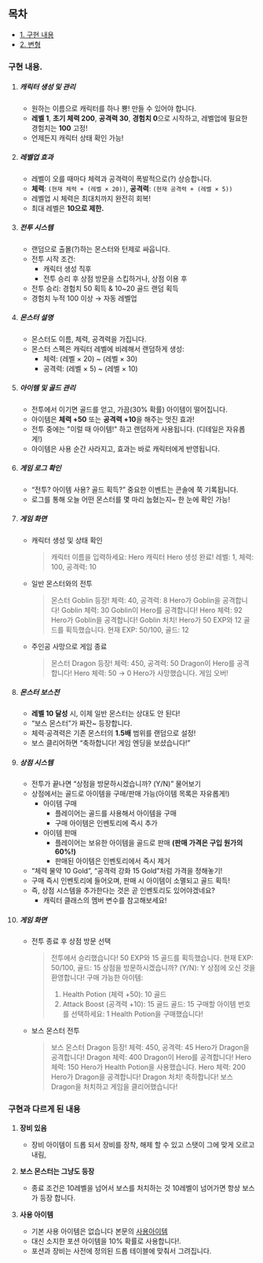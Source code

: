 ## 목차

- [1. 구현 내용](#구현-내용)
- [2. 변형](#구현과-다르게-된-내용)

### 구현 내용.

1. ##### **캐릭터 생성 및 관리**
   - 원하는 이름으로 캐릭터를 하나 뿅! 만들 수 있어야 합니다.
   - **레벨 1**, **초기 체력 200**, **공격력 30**, **경험치 0**으로 시작하고, 레벨업에 필요한 경험치는 **100** 고정!
   - 언제든지 캐릭터 상태 확인 가능!
2. ##### **레벨업 효과**
   - 레벨이 오를 때마다 체력과 공격력이 폭발적으로(?) 상승합니다.
   - **체력**: `(현재 체력 + (레벨 × 20))`, **공격력**: `(현재 공격력 + (레벨 × 5))`
   - 레벨업 시 체력은 최대치까지 완전히 회복!
   - 최대 레벨은 **10으로 제한.**
3. ##### **전투 시스템**
   - 랜덤으로 출몰(?)하는 몬스터와 턴제로 싸웁니다.
   - 전투 시작 조건:
     - 캐릭터 생성 직후
     - 전투 승리 후 상점 방문을 스킵하거나, 상점 이용 후
   - 전투 승리: 경험치 50 획득 & 10~20 골드 랜덤 획득
   - 경험치 누적 100 이상 → 자동 레벨업
4. ##### **몬스터 설명**
   - 몬스터도 이름, 체력, 공격력을 가집니다.
   - 몬스터 스펙은 캐릭터 레벨에 비례해서 랜덤하게 생성:
     - 체력: (레벨 × 20) ~ (레벨 × 30)
     - 공격력: (레벨 × 5) ~ (레벨 × 10)
5. ##### **아이템 및 골드 관리**
   - 전투에서 이기면 골드를 얻고, 가끔(30% 확률) 아이템이 떨어집니다.
   - 아이템은 **체력 +50** 또는 **공격력 +10**을 해주는 멋진 효과!
   - 전투 중에는 "이럴 때 아이템!" 하고 랜덤하게 사용됩니다. (디테일은 자유롭게!)
   - 아이템은 사용 순간 사라지고, 효과는 바로 캐릭터에게 반영됩니다.
6. ##### **게임 로그 확인**
   - “전투? 아이템 사용? 골드 획득?” 중요한 이벤트는 콘솔에 쭉 기록됩니다.
   - 로그를 통해 오늘 어떤 몬스터를 몇 마리 눕혔는지~ 한 눈에 확인 가능!
7. ##### **게임 화면**

   - 캐릭터 생성 및 상태 확인
     > 캐릭터 이름을 입력하세요: Hero
     > 캐릭터 Hero 생성 완료! 레벨: 1, 체력: 100, 공격력: 10
   - 일반 몬스터와의 전투
     > 몬스터 Goblin 등장! 체력: 40, 공격력: 8
     > Hero가 Goblin을 공격합니다! Goblin 체력: 30
     > Goblin이 Hero를 공격합니다! Hero 체력: 92
     > Hero가 Goblin을 공격합니다! Goblin 처치!
     > Hero가 50 EXP와 12 골드를 획득했습니다. 현재 EXP: 50/100, 골드: 12
   - 주인공 사망으로 게임 종료
     > 몬스터 Dragon 등장! 체력: 450, 공격력: 50
     > Dragon이 Hero를 공격합니다! Hero 체력: 50 → 0
     > Hero가 사망했습니다. 게임 오버!

8. ##### **몬스터 보스전**
   - **레벨 10 달성** 시, 이제 일반 몬스터는 상대도 안 된다!
   - “보스 몬스터”가 짜잔~ 등장합니다.
   - 체력·공격력은 기존 몬스터의 **1.5배** 범위를 랜덤으로 설정!
   - 보스 클리어하면 “축하합니다! 게임 엔딩을 보셨습니다!”
9. ##### **상점 시스템**
   - 전투가 끝나면 “상점을 방문하시겠습니까? (Y/N)” 물어보기
   - 상점에서는 골드로 아이템을 구매/판매 가능(아이템 목록은 자유롭게!)
     - 아이템 구매
       - 플레이어는 골드를 사용해서 아이템을 구매
       - 구매 아이템은 인벤토리에 즉시 추가
     - 아이템 판매
       - 플레이어는 보유한 아이템을 골드로 판매 **(판매 가격은 구입 원가의 60%!)**
       - 판매된 아이템은 인벤토리에서 즉시 제거
   - “체력 물약 10 Gold”, “공격력 강화 15 Gold”처럼 가격을 정해놓기!
   - 구매 즉시 인벤토리에 들어오며, 판매 시 아이템이 소멸되고 골드 획득!
   - 즉, 상점 시스템을 추가한다는 것은 곧 인벤토리도 있어야겠네요?
     - 캐릭터 클래스의 멤버 변수를 참고해보세요!
10. ##### **게임 화면**
    - 전투 종료 후 상점 방문 선택
      > 전투에서 승리했습니다! 50 EXP와 15 골드를 획득했습니다. 현재 EXP: 50/100, 골드: 15
      > 상점을 방문하시겠습니까? (Y/N): Y
      > 상점에 오신 것을 환영합니다!
      > 구매 가능한 아이템:
      >
      > 1. Health Potion (체력 +50): 10 골드
      > 2. Attack Boost (공격력 +10): 15 골드
      >    골드: 15
      >    구매할 아이템 번호를 선택하세요: 1
      >    Health Potion을 구매했습니다!
    - 보스 몬스터 전투
      > 보스 몬스터 Dragon 등장! 체력: 450, 공격력: 45
      > Hero가 Dragon을 공격합니다! Dragon 체력: 400
      > Dragon이 Hero를 공격합니다! Hero 체력: 150
      > Hero가 Health Potion을 사용했습니다. Hero 체력: 200
      > Hero가 Dragon을 공격합니다! Dragon 처치!
      > 축하합니다! 보스 Dragon을 처치하고 게임을 클리어했습니다!

### 구현과 다르게 된 내용

1. **장비 있음**

   - 장비 아이템이 드롭 되서 장비를 장착, 해제 할 수 있고 스탯이 그에 맞게 오르고 내림,

2. **보스 몬스터는 그냥도 등장**

   - 종료 조건은 10레벨을 넘어서 보스를 처치하는 것 10레벨이 넘어가면 항상 보스가 등장 합니다.

3. **사용 아이템**
   - 기본 사용 아이템은 없습니다 본문의 [사용아이템](#아이템-및-골드-관리)
   - 대신 소지한 포션 아이템을 10% 확률로 사용합니다!.
   - 포션과 장비는 사전에 정의된 드롭 테이블에 맞춰서 그려집니다.
